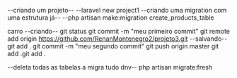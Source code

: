 --criando um projeto--
--laravel new project1
--criando uma migration com uma estrutura já--
--php artisan make:migration create_products_table

carro
--criando--
git status
git commit -m "meu primeiro commit"
git remote add origin https://github.com/RenanMontenegro2/projeto3.git
--salvando--
git add .
git commit -m "meu segundo commit"
git push origin master
 git add .git add .

--deleta todas as tabelas a migra tudo dnv--
php artisan migrate:fresh
